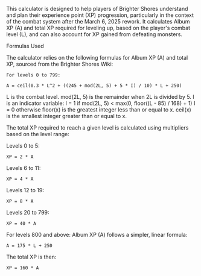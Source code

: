This calculator is designed to help players of Brighter Shores understand and plan their experience point (XP) progression, particularly in the context of the combat system after the March 6, 2025 rework.
It calculates Album XP (A) and total XP required for leveling up, based on the player's combat level (L), and can also account for XP gained from defeating monsters.

Formulas Used

The calculator relies on the following formulas for Album XP (A) and total XP, sourced from the Brighter Shores Wiki:

    For levels 0 to 799:

    A = ceil(0.3 * L^2 + ((245 + mod(2L, 5) + 5 * I) / 10) * L + 250)


L is the combat level.
mod(2L, 5) is the remainder when 2L is divided by 5.
I is an indicator variable:
    I = 1 if mod(2L, 5) < max(0, floor((L - 85) / 168) + 1)
    I = 0 otherwise
floor(x) is the greatest integer less than or equal to x.
ceil(x) is the smallest integer greater than or equal to x.


The total XP required to reach a given level is calculated using multipliers based on the level range:

Levels 0 to 5:

    XP = 2 * A

Levels 6 to 11:

    XP = 4 * A

Levels 12 to 19:

    XP = 8 * A

Levels 20 to 799:

    XP = 40 * A

For levels 800 and above:
Album XP (A) follows a simpler, linear formula:

    A = 175 * L + 250

The total XP is then:

    XP = 160 * A
